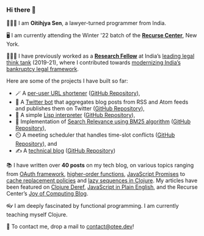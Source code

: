### Hi there 👋

<!--
**oitee/oitee** is a ✨ _special_ ✨ repository because its `README.md` (this file) appears on your GitHub profile.

Here are some ideas to get you started:

- 🔭 I’m currently working on ...
- 🌱 I’m currently learning ...
- 👯 I’m looking to collaborate on ...
- 🤔 I’m looking for help with ...
- 💬 Ask me about ...
- 📫 How to reach me: ...
- 😄 Pronouns: ...
- ⚡ Fun fact: ...
-->


🙋🏼‍♂️ I am **Oitihjya Sen**, a lawyer-turned programmer from India. 

🖥️ I am currently attending the Winter '22 batch of the [**Recurse Center**](https://www.recurse.com/), New York.

👩🏼‍⚖️ I have previously worked as a [**Research Fellow**](https://vidhilegalpolicy.in/team/oitihjya-sen/) at India’s [leading legal think tank](https://vidhilegalpolicy.in/) (2019-21), where I contributed towards [modernizing India’s bankruptcy legal framework](https://vidhilegalpolicy.in/wp-content/uploads/2020/07/Report-on-Pre-Packaged-Insolvency-Resolution.pdf).

Here are some of the projects I have built so far: 

 - 🪄 A [per-user URL shortener](https://twirl.otee.dev) ([GitHub Repository](https://github.com/oitee/twirl)),
- 🤖 A [Twitter bot](https://twitter.com/cardimomT) that aggregates blog posts from RSS and Atom feeds and publishes them on Twitter ([GitHub Repository](https://github.com/oitee/cardimom)),  
- 💱 A simple [Lisp interpreter](https://otee.dev/2021/08/24/crisp-a-simple-lisp-interpreter.html) ([GitHub Repository](https://github.com/oitee/crisp)), 
- 🔎 Implementation of [Search Relevance using BM25 algorithm](https://otee.dev/2021/11/24/search-relevance-using-bm-25.html) ([GitHub Repository](https://github.com/oitee/bm25)), 
- ⏲️ A meeting scheduler that handles time-slot conflicts ([GitHub Repository](https://github.com/oitee/meetings)), and
- ✍ A [technical blog](https://otee.dev/) ([GitHub Repository](https://github.com/oitee/oitee.github.io))

📚 I have written over **40 posts** on my tech blog, on various topics ranging from [OAuth framework](https://otee.dev/2021/12/27/understanding-oauth.html), [higher-order functions](https://otee.dev/2021/07/11/higher-order-functions.html), [JavaScript Promises](https://otee.dev/2021/11/10/javascript-promises.html) to [cache replacement policies](https://otee.dev/2021/08/18/cache-replacement-policy.html) and [lazy sequences in Clojure](https://otee.dev/2022/01/17/lazy-clojure.html). My articles have been featured on [Clojure Deref](https://clojure.org/news/2022/01/21/deref), [JavaScript in Plain English](https://javascript.plainenglish.io/making-short-links-shorter-using-nginx-custom-domain-44d2637fb329), and the Recurse Center’s [Joy of Computing Blog](https://joy.recurse.com/posts/1446-who-moved-my-cheese-laziness-in-clojure).

👓 I am deeply fascinated by functional programming. I am currently teaching myself Clojure.

📧 To contact me, drop a mail to [contact@otee.dev](mailto:contact@otee.dev)! 



